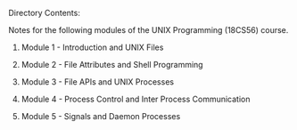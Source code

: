 Directory Contents:

Notes for the following modules of the UNIX Programming (18CS56) course.

1. Module 1 - Introduction and UNIX Files

2. Module 2 - File Attributes and Shell Programming

3. Module 3 - File APIs and UNIX Processes

4. Module 4 - Process Control and Inter Process Communication

5. Module 5 - Signals and Daemon Processes
